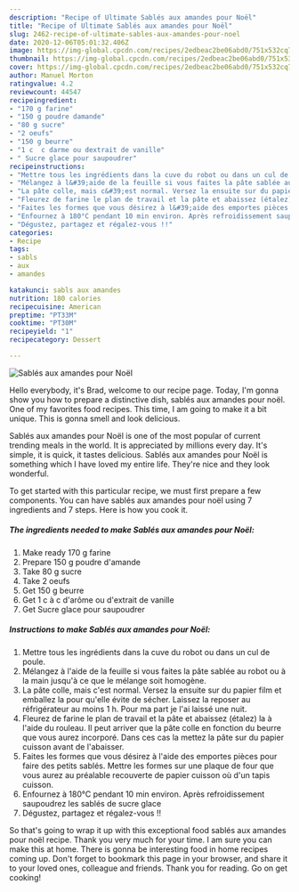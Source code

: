 ```yaml
---
description: "Recipe of Ultimate Sablés aux amandes pour Noël"
title: "Recipe of Ultimate Sablés aux amandes pour Noël"
slug: 2462-recipe-of-ultimate-sables-aux-amandes-pour-noel
date: 2020-12-06T05:01:32.406Z
image: https://img-global.cpcdn.com/recipes/2edbeac2be06abd0/751x532cq70/sables-aux-amandes-pour-noel-photo-principale-de-la-recette.jpg
thumbnail: https://img-global.cpcdn.com/recipes/2edbeac2be06abd0/751x532cq70/sables-aux-amandes-pour-noel-photo-principale-de-la-recette.jpg
cover: https://img-global.cpcdn.com/recipes/2edbeac2be06abd0/751x532cq70/sables-aux-amandes-pour-noel-photo-principale-de-la-recette.jpg
author: Manuel Morton
ratingvalue: 4.2
reviewcount: 44547
recipeingredient:
- "170 g farine"
- "150 g poudre damande"
- "80 g sucre"
- "2 oeufs"
- "150 g beurre"
- "1 c  c darme ou dextrait de vanille"
- " Sucre glace pour saupoudrer"
recipeinstructions:
- "Mettre tous les ingrédients dans la cuve du robot ou dans un cul de poule."
- "Mélangez à l&#39;aide de la feuille si vous faites la pâte sablée au robot ou à la main jusqu&#39;à ce que le mélange soit homogène."
- "La pâte colle, mais c&#39;est normal. Versez la ensuite sur du papier film et emballez la pour qu&#39;elle évite de sécher. Laissez la reposer au réfrigérateur au moins 1 h. Pour ma part je l&#39;ai laissé une nuit."
- "Fleurez de farine le plan de travail et la pâte et abaissez (étalez) la à l&#39;aide du rouleau. Il peut arriver que la pâte colle en fonction du beurre que vous aurez incorporé. Dans ces cas la mettez la pâte sur du papier cuisson avant de l&#39;abaisser."
- "Faites les formes que vous désirez à l&#39;aide des emportes pièces pour faire des petits sablés. Mettre les formes sur une plaque de four que vous aurez au préalable recouverte de papier cuisson où d&#39;un tapis cuisson."
- "Enfournez à 180°C pendant 10 min environ. Après refroidissement saupoudrez les sablés de sucre glace"
- "Dégustez, partagez et régalez-vous !!"
categories:
- Recipe
tags:
- sabls
- aux
- amandes

katakunci: sabls aux amandes 
nutrition: 180 calories
recipecuisine: American
preptime: "PT33M"
cooktime: "PT30M"
recipeyield: "1"
recipecategory: Dessert

---
```



![Sablés aux amandes pour Noël](https://img-global.cpcdn.com/recipes/2edbeac2be06abd0/751x532cq70/sables-aux-amandes-pour-noel-photo-principale-de-la-recette.jpg)

Hello everybody, it's Brad, welcome to our recipe page. Today, I'm gonna show you how to prepare a distinctive dish, sablés aux amandes pour noël. One of my favorites food recipes. This time, I am going to make it a bit unique. This is gonna smell and look delicious.



Sablés aux amandes pour Noël is one of the most popular of current trending meals in the world. It is appreciated by millions every day. It's simple, it is quick, it tastes delicious. Sablés aux amandes pour Noël is something which I have loved my entire life. They're nice and they look wonderful.


To get started with this particular recipe, we must first prepare a few components. You can have sablés aux amandes pour noël using 7 ingredients and 7 steps. Here is how you cook it.

<!--inarticleads1-->

##### The ingredients needed to make Sablés aux amandes pour Noël:

1. Make ready 170 g farine
1. Prepare 150 g poudre d&#39;amande
1. Take 80 g sucre
1. Take 2 oeufs
1. Get 150 g beurre
1. Get 1 c à c d&#39;arôme ou d&#39;extrait de vanille
1. Get  Sucre glace pour saupoudrer




<!--inarticleads2-->

##### Instructions to make Sablés aux amandes pour Noël:

1. Mettre tous les ingrédients dans la cuve du robot ou dans un cul de poule.
1. Mélangez à l&#39;aide de la feuille si vous faites la pâte sablée au robot ou à la main jusqu&#39;à ce que le mélange soit homogène.
1. La pâte colle, mais c&#39;est normal. Versez la ensuite sur du papier film et emballez la pour qu&#39;elle évite de sécher. Laissez la reposer au réfrigérateur au moins 1 h. Pour ma part je l&#39;ai laissé une nuit.
1. Fleurez de farine le plan de travail et la pâte et abaissez (étalez) la à l&#39;aide du rouleau. Il peut arriver que la pâte colle en fonction du beurre que vous aurez incorporé. Dans ces cas la mettez la pâte sur du papier cuisson avant de l&#39;abaisser.
1. Faites les formes que vous désirez à l&#39;aide des emportes pièces pour faire des petits sablés. Mettre les formes sur une plaque de four que vous aurez au préalable recouverte de papier cuisson où d&#39;un tapis cuisson.
1. Enfournez à 180°C pendant 10 min environ. Après refroidissement saupoudrez les sablés de sucre glace
1. Dégustez, partagez et régalez-vous !!




So that's going to wrap it up with this exceptional food sablés aux amandes pour noël recipe. Thank you very much for your time. I am sure you can make this at home. There is gonna be interesting food in home recipes coming up. Don't forget to bookmark this page in your browser, and share it to your loved ones, colleague and friends. Thank you for reading. Go on get cooking!
